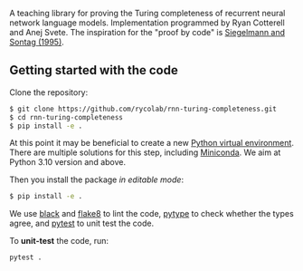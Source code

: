 A teaching library for proving the Turing completeness of recurrent neural network language models. 
Implementation programmed by Ryan Cotterell and Anej Svete.
The inspiration for the "proof by code" is [Siegelmann and Sontag (1995)](https://binds.cs.umass.edu/papers/1995_Siegelmann_JComSysSci.pdf). 

## Getting started with the code

Clone the repository:

```bash
$ git clone https://github.com/rycolab/rnn-turing-completeness.git
$ cd rnn-turing-completeness
$ pip install -e .
```

At this point it may be beneficial to create a new [Python virtual environment](https://docs.python.org/3.8/tutorial/venv.html). 
There are multiple solutions for this step, including [Miniconda](https://docs.conda.io/en/latest/miniconda.html). 
We aim at Python 3.10 version and above.

Then you install the package _in editable mode_:
```bash
$ pip install -e .
```

We use [black](https://github.com/psf/black) and [flake8](https://flake8.pycqa.org/en/latest/) to lint the code, [pytype](https://github.com/google/pytype) to check whether the types agree, and [pytest](https://docs.pytest.org) to unit test the code.

To **unit-test** the code, run:
```
pytest .
```